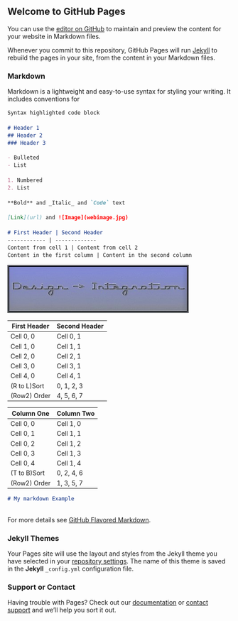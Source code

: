 ## Welcome to GitHub Pages

You can use the [editor on GitHub](https://github.com/princerupertiii/steamcmd/edit/gh-pages/index.md) to maintain and preview the content for your website in Markdown files.

Whenever you commit to this repository, GitHub Pages will run [Jekyll](https://jekyllrb.com/) to rebuild the pages in your site, from the content in your Markdown files.

### Markdown

Markdown is a lightweight and easy-to-use syntax for styling your writing. It includes conventions for

```markdown
Syntax highlighted code block

# Header 1
## Header 2
### Header 3

- Bulleted
- List

1. Numbered
2. List

**Bold** and _Italic_ and `Code` text

[Link](url) and ![Image](webimage.jpg)

# First Header | Second Header
------------ | -------------
Content from cell 1 | Content from cell 2
Content in the first column | Content in the second column
```

![Image](webimage.jpg)

First Header | Second Header
------------ | -------------
Cell    0, 0 | Cell     0, 1
Cell    1, 0 | Cell     1, 1
Cell    2, 0 | Cell     2, 1
Cell    3, 0 | Cell     3, 1
Cell    4, 0 | Cell     4, 1
(R to L)Sort |  0, 1, 2, 3
(Row2) Order |  4, 5, 6, 7

 Column  One | Column  Two
------------ | ------------
Cell    0, 0 | Cell    1, 0
Cell    0, 1 | Cell    1, 1
Cell    0, 2 | Cell    1, 2
Cell    0, 3 | Cell    1, 3
Cell    0, 4 | Cell    1, 4
(T to B)Sort |  0, 2, 4, 6
(Row2) Order |  1, 3, 5, 7

```markdown
# My markdown Example



```

For more details see [GitHub Flavored Markdown](https://guides.github.com/features/mastering-markdown/).

### Jekyll Themes
Your Pages site will use the layout and styles from the Jekyll theme you have selected in your [repository settings](https://github.com/princerupertiii/steamcmd/settings). The name of this theme is saved in the **Jekyll** `_config.yml` configuration file.

### Support or Contact
Having trouble with Pages? Check out our [documentation](https://help.github.com/categories/github-pages-basics/) or [contact support](https://github.com/contact) and we’ll help you sort it out.
